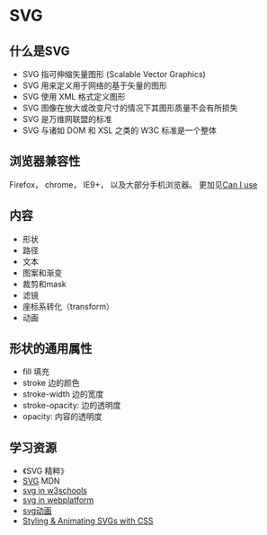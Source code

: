 # SVG
## 什么是SVG
* SVG 指可伸缩矢量图形 (Scalable Vector Graphics)
* SVG 用来定义用于网络的基于矢量的图形
* SVG 使用 XML 格式定义图形
* SVG 图像在放大或改变尺寸的情况下其图形质量不会有所损失
* SVG 是万维网联盟的标准
* SVG 与诸如 DOM 和 XSL 之类的 W3C 标准是一个整体

## 浏览器兼容性
Firefox， chrome， IE9+， 以及大部分手机浏览器。
更加见[Can I use](http://caniuse.com/#feat=svg)

## 内容
* 形状
* 路径
* 文本
* 图案和渐变
* 裁剪和mask
* 滤镜
* 座标系转化（transform）
* 动画

## 形状的通用属性
* fill 填充
* stroke 边的颜色
* stroke-width 边的宽度
* stroke-opacity: 边的透明度
* opacity: 内容的透明度

## 学习资源
* 《SVG 精粹》
* [SVG](https://developer.mozilla.org/zh-CN/docs/Web/SVG) MDN
* [svg in w3schools](http://www.w3cschool.cc/svg/svg-intro.html)
* [svg in webplatform](http://docs.webplatform.org/wiki/svg/tutorials)
* [svg动画](http://css-tricks.com/guide-svg-animations-smil/)
* [Styling & Animating SVGs with CSS](http://slides.com/sarasoueidan/styling-animating-svgs-with-css--2#/1)